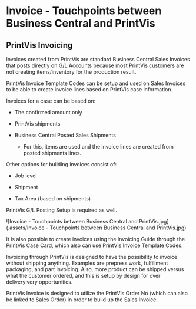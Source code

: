 ﻿# Invoice - Touchpoints between Business Central and PrintVis

## PrintVis Invoicing

Invoices created from PrintVis are standard Business Central Sales Invoices that posts directly on G/L Accounts because most PrintVis customers are not creating items/inventory for the production result.

PrintVis Invoice Template Codes can be setup and used on Sales Invoices to be able to create invoice lines based on PrintVis case information.

Invoices for a case can be based on:

- The confirmed amount only

- PrintVis shipments

- Business Central Posted Sales Shipments

	- For this, items are used and the invoice lines are created from posted shipments lines.

Other options for building invoices consist of:

- Job level

- Shipment

- Tax Area (based on shipments)


PrintVis G/L Posting Setup is required as well.


![Invoice - Touchpoints between Business Central and PrintVis.jpg](.assets/Invoice - Touchpoints between Business Central and PrintVis.jpg)


It is also possible to create invoices using the Invoicing Guide through the PrintVis Case Card, which also can use PrintVis Invoice Template Codes.

Invoicing through PrintVis is designed to have the possibility to invoice without shipping anything. Examples are prepress work, fulfillment packaging, and part invoicing. Also, more product can be shipped versus what the customer ordered, and this is setup by design for over deliveryivery opportunities.

PrintVis Invoice is designed to utilize the PrintVis Order No (which can also be linked to Sales Order) in order to build up the Sales Invoice.

